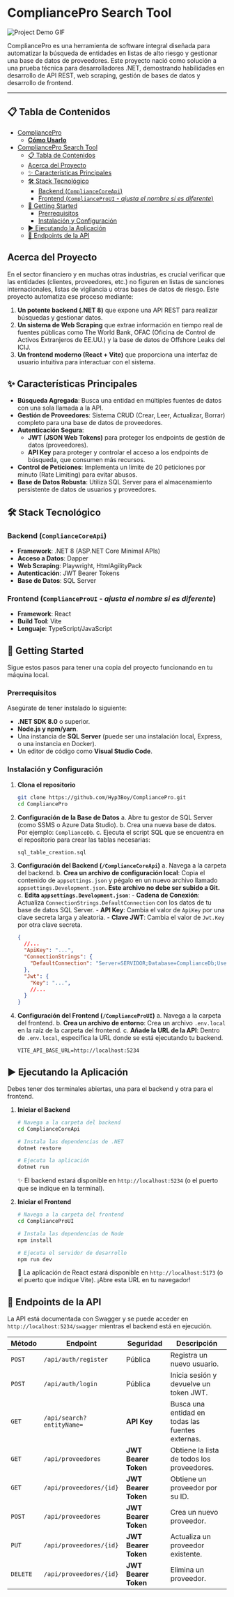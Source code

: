 # CompliancePro Search Tool

![Project Demo GIF](https://via.placeholder.com/800x400.gif?text=Añade+un+GIF+de+demostración+aquí)

CompliancePro es una herramienta de software integral diseñada para automatizar la búsqueda de entidades en listas de alto riesgo y gestionar una base de datos de proveedores. Este proyecto nació como solución a una prueba técnica para desarrolladores .NET, demostrando habilidades en desarrollo de API REST, web scraping, gestión de bases de datos y desarrollo de frontend.

---

## 📋 Tabla de Contenidos
- [CompliancePro](#compliancepro)
    - [**Cómo Usarlo**](#cómo-usarlo)
- [CompliancePro Search Tool](#compliancepro-search-tool)
  - [📋 Tabla de Contenidos](#-tabla-de-contenidos)
  - [Acerca del Proyecto](#acerca-del-proyecto)
  - [✨ Características Principales](#-características-principales)
  - [🛠️ Stack Tecnológico](#️-stack-tecnológico)
    - [Backend (`ComplianceCoreApi`)](#backend-compliancecoreapi)
    - [Frontend (`ComplianceProUI` - *ajusta el nombre si es diferente*)](#frontend-complianceproui---ajusta-el-nombre-si-es-diferente)
  - [🚀 Getting Started](#-getting-started)
    - [Prerrequisitos](#prerrequisitos)
    - [Instalación y Configuración](#instalación-y-configuración)
  - [▶️ Ejecutando la Aplicación](#️-ejecutando-la-aplicación)
  - [🔑 Endpoints de la API](#-endpoints-de-la-api)


## Acerca del Proyecto

En el sector financiero y en muchas otras industrias, es crucial verificar que las entidades (clientes, proveedores, etc.) no figuren en listas de sanciones internacionales, listas de vigilancia u otras bases de datos de riesgo. Este proyecto automatiza ese proceso mediante:

1.  **Un potente backend (.NET 8)** que expone una API REST para realizar búsquedas y gestionar datos.
2.  **Un sistema de Web Scraping** que extrae información en tiempo real de fuentes públicas como The World Bank, OFAC (Oficina de Control de Activos Extranjeros de EE.UU.) y la base de datos de Offshore Leaks del ICIJ.
3.  **Un frontend moderno (React + Vite)** que proporciona una interfaz de usuario intuitiva para interactuar con el sistema.

## ✨ Características Principales

- **Búsqueda Agregada**: Busca una entidad en múltiples fuentes de datos con una sola llamada a la API.
- **Gestión de Proveedores**: Sistema CRUD (Crear, Leer, Actualizar, Borrar) completo para una base de datos de proveedores.
- **Autenticación Segura**:
    - **JWT (JSON Web Tokens)** para proteger los endpoints de gestión de datos (proveedores).
    - **API Key** para proteger y controlar el acceso a los endpoints de búsqueda, que consumen más recursos.
- **Control de Peticiones**: Implementa un límite de 20 peticiones por minuto (Rate Limiting) para evitar abusos.
- **Base de Datos Robusta**: Utiliza SQL Server para el almacenamiento persistente de datos de usuarios y proveedores.

## 🛠️ Stack Tecnológico

### Backend (`ComplianceCoreApi`)
- **Framework**: .NET 8 (ASP.NET Core Minimal APIs)
- **Acceso a Datos**: Dapper
- **Web Scraping**: Playwright, HtmlAgilityPack
- **Autenticación**: JWT Bearer Tokens
- **Base de Datos**: SQL Server

### Frontend (`ComplianceProUI` - *ajusta el nombre si es diferente*)
- **Framework**: React
- **Build Tool**: Vite
- **Lenguaje**: TypeScript/JavaScript

## 🚀 Getting Started

Sigue estos pasos para tener una copia del proyecto funcionando en tu máquina local.

### Prerrequisitos

Asegúrate de tener instalado lo siguiente:

- **.NET SDK 8.0** o superior.
- **Node.js y npm/yarn**.
- Una instancia de **SQL Server** (puede ser una instalación local, Express, o una instancia en Docker).
- Un editor de código como **Visual Studio Code**.

### Instalación y Configuración

1.  **Clona el repositorio**
    ```bash
    git clone https://github.com/Hyp3Boy/CompliancePro.git
    cd CompliancePro
    ```

2.  **Configuración de la Base de Datos**
    a. Abre tu gestor de SQL Server (como SSMS o Azure Data Studio).
    b. Crea una nueva base de datos. Por ejemplo: `ComplianceDb`.
    c. Ejecuta el script SQL que se encuentra en el repositorio para crear las tablas necesarias:
    ```
    sql_table_creation.sql
    ```

3.  **Configuración del Backend (`/ComplianceCoreApi`)**
    a. Navega a la carpeta del backend.
    b. **Crea un archivo de configuración local**: Copia el contenido de `appsettings.json` y pégalo en un nuevo archivo llamado `appsettings.Development.json`. **Este archivo no debe ser subido a Git.**
    c. **Edita `appsettings.Development.json`**:
        - **Cadena de Conexión**: Actualiza `ConnectionStrings.DefaultConnection` con los datos de tu base de datos SQL Server.
        - **API Key**: Cambia el valor de `ApiKey` por una clave secreta larga y aleatoria.
        - **Clave JWT**: Cambia el valor de `Jwt.Key` por otra clave secreta.
    
    ```json
    {
      //...
      "ApiKey": "...",
      "ConnectionStrings": {
        "DefaultConnection": "Server=SERVIDOR;Database=ComplianceDb;User Id=USUARIO;Password=CONTRASEÑA;TrustServerCertificate=True;"
      },
      "Jwt": {
        "Key": "...",
        //...
      }
    }
    ```

4.  **Configuración del Frontend (`/ComplianceProUI`)**
    a. Navega a la carpeta del frontend.
    b. **Crea un archivo de entorno**: Crea un archivo `.env.local` en la raíz de la carpeta del frontend.
    c. **Añade la URL de la API**: Dentro de `.env.local`, especifica la URL donde se está ejecutando tu backend.
    
    ```
    VITE_API_BASE_URL=http://localhost:5234
    ```

## ▶️ Ejecutando la Aplicación

Debes tener dos terminales abiertas, una para el backend y otra para el frontend.

1.  **Iniciar el Backend**
    ```bash
    # Navega a la carpeta del backend
    cd ComplianceCoreApi

    # Instala las dependencias de .NET
    dotnet restore

    # Ejecuta la aplicación
    dotnet run
    ```
    ✨ El backend estará disponible en `http://localhost:5234` (o el puerto que se indique en la terminal).

2.  **Iniciar el Frontend**
    ```bash
    # Navega a la carpeta del frontend
    cd ComplianceProUI

    # Instala las dependencias de Node
    npm install

    # Ejecuta el servidor de desarrollo
    npm run dev
    ```
    🚀 La aplicación de React estará disponible en `http://localhost:5173` (o el puerto que indique Vite). ¡Abre esta URL en tu navegador!

## 🔑 Endpoints de la API

La API está documentada con Swagger y se puede acceder en `http://localhost:5234/swagger` mientras el backend está en ejecución.

| Método | Endpoint                    | Seguridad          | Descripción                                        |
|--------|-----------------------------|--------------------|----------------------------------------------------|
| `POST` | `/api/auth/register`        | Pública            | Registra un nuevo usuario.                         |
| `POST` | `/api/auth/login`           | Pública            | Inicia sesión y devuelve un token JWT.             |
| `GET`  | `/api/search?entityName=`   | **API Key**        | Busca una entidad en todas las fuentes externas.   |
| `GET`  | `/api/proveedores`          | **JWT Bearer Token** | Obtiene la lista de todos los proveedores.         |
| `GET`  | `/api/proveedores/{id}`     | **JWT Bearer Token** | Obtiene un proveedor por su ID.                    |
| `POST` | `/api/proveedores`          | **JWT Bearer Token** | Crea un nuevo proveedor.                           |
| `PUT`  | `/api/proveedores/{id}`     | **JWT Bearer Token** | Actualiza un proveedor existente.                  |
| `DELETE`| `/api/proveedores/{id}`   | **JWT Bearer Token** | Elimina un proveedor.                              |
